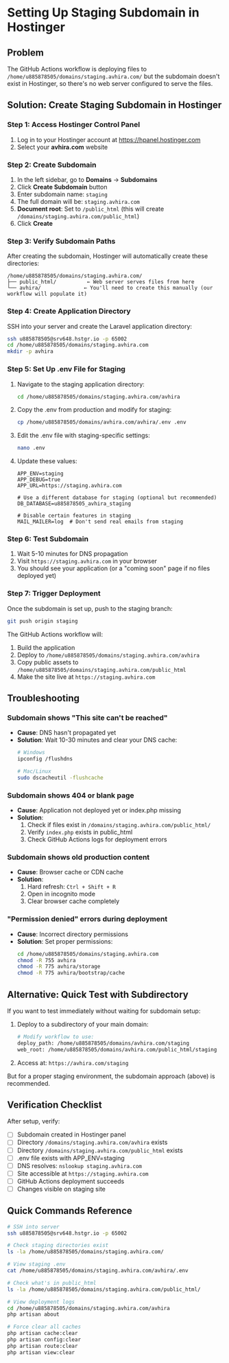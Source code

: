 # Setting Up Staging Subdomain in Hostinger

## Problem
The GitHub Actions workflow is deploying files to `/home/u885878505/domains/staging.avhira.com/` but the subdomain doesn't exist in Hostinger, so there's no web server configured to serve the files.

## Solution: Create Staging Subdomain in Hostinger

### Step 1: Access Hostinger Control Panel
1. Log in to your Hostinger account at https://hpanel.hostinger.com
2. Select your **avhira.com** website

### Step 2: Create Subdomain
1. In the left sidebar, go to **Domains** → **Subdomains**
2. Click **Create Subdomain** button
3. Enter subdomain name: `staging`
4. The full domain will be: `staging.avhira.com`
5. **Document root**: Set to `/public_html` (this will create `/domains/staging.avhira.com/public_html`)
6. Click **Create**

### Step 3: Verify Subdomain Paths
After creating the subdomain, Hostinger will automatically create these directories:
```
/home/u885878505/domains/staging.avhira.com/
├── public_html/          ← Web server serves files from here
└── avhira/              ← You'll need to create this manually (our workflow will populate it)
```

### Step 4: Create Application Directory
SSH into your server and create the Laravel application directory:

```bash
ssh u885878505@srv648.hstgr.io -p 65002
cd /home/u885878505/domains/staging.avhira.com
mkdir -p avhira
```

### Step 5: Set Up .env File for Staging
1. Navigate to the staging application directory:
   ```bash
   cd /home/u885878505/domains/staging.avhira.com/avhira
   ```

2. Copy the .env from production and modify for staging:
   ```bash
   cp /home/u885878505/domains/avhira.com/avhira/.env .env
   ```

3. Edit the .env file with staging-specific settings:
   ```bash
   nano .env
   ```

4. Update these values:
   ```env
   APP_ENV=staging
   APP_DEBUG=true
   APP_URL=https://staging.avhira.com
   
   # Use a different database for staging (optional but recommended)
   DB_DATABASE=u885878505_avhira_staging
   
   # Disable certain features in staging
   MAIL_MAILER=log  # Don't send real emails from staging
   ```

### Step 6: Test Subdomain
1. Wait 5-10 minutes for DNS propagation
2. Visit `https://staging.avhira.com` in your browser
3. You should see your application (or a "coming soon" page if no files deployed yet)

### Step 7: Trigger Deployment
Once the subdomain is set up, push to the staging branch:
```bash
git push origin staging
```

The GitHub Actions workflow will:
1. Build the application
2. Deploy to `/home/u885878505/domains/staging.avhira.com/avhira`
3. Copy public assets to `/home/u885878505/domains/staging.avhira.com/public_html`
4. Make the site live at `https://staging.avhira.com`

## Troubleshooting

### Subdomain shows "This site can't be reached"
- **Cause**: DNS hasn't propagated yet
- **Solution**: Wait 10-30 minutes and clear your DNS cache:
  ```bash
  # Windows
  ipconfig /flushdns
  
  # Mac/Linux
  sudo dscacheutil -flushcache
  ```

### Subdomain shows 404 or blank page
- **Cause**: Application not deployed yet or index.php missing
- **Solution**: 
  1. Check if files exist in `/domains/staging.avhira.com/public_html/`
  2. Verify `index.php` exists in public_html
  3. Check GitHub Actions logs for deployment errors

### Subdomain shows old production content
- **Cause**: Browser cache or CDN cache
- **Solution**: 
  1. Hard refresh: `Ctrl + Shift + R`
  2. Open in incognito mode
  3. Clear browser cache completely

### "Permission denied" errors during deployment
- **Cause**: Incorrect directory permissions
- **Solution**: Set proper permissions:
  ```bash
  cd /home/u885878505/domains/staging.avhira.com
  chmod -R 755 avhira
  chmod -R 775 avhira/storage
  chmod -R 775 avhira/bootstrap/cache
  ```

## Alternative: Quick Test with Subdirectory

If you want to test immediately without waiting for subdomain setup:

1. Deploy to a subdirectory of your main domain:
   ```bash
   # Modify workflow to use:
   deploy_path: /home/u885878505/domains/avhira.com/staging
   web_root: /home/u885878505/domains/avhira.com/public_html/staging
   ```

2. Access at: `https://avhira.com/staging`

But for a proper staging environment, the subdomain approach (above) is recommended.

## Verification Checklist

After setup, verify:
- [ ] Subdomain created in Hostinger panel
- [ ] Directory `/domains/staging.avhira.com/avhira` exists
- [ ] Directory `/domains/staging.avhira.com/public_html` exists
- [ ] .env file exists with APP_ENV=staging
- [ ] DNS resolves: `nslookup staging.avhira.com`
- [ ] Site accessible at `https://staging.avhira.com`
- [ ] GitHub Actions deployment succeeds
- [ ] Changes visible on staging site

## Quick Commands Reference

```bash
# SSH into server
ssh u885878505@srv648.hstgr.io -p 65002

# Check staging directories exist
ls -la /home/u885878505/domains/staging.avhira.com/

# View staging .env
cat /home/u885878505/domains/staging.avhira.com/avhira/.env

# Check what's in public_html
ls -la /home/u885878505/domains/staging.avhira.com/public_html/

# View deployment logs
cd /home/u885878505/domains/staging.avhira.com/avhira
php artisan about

# Force clear all caches
php artisan cache:clear
php artisan config:clear
php artisan route:clear
php artisan view:clear
```

